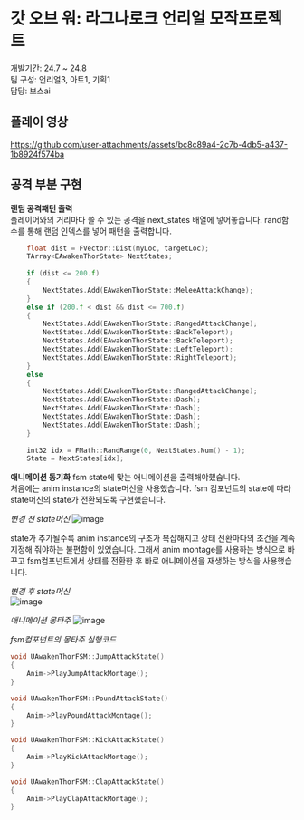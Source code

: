 # 갓 오브 워: 라그나로크 언리얼 모작프로젝트   
개발기간: 24.7 ~ 24.8   
팀 구성: 언리얼3, 아트1, 기획1    
담당: 보스ai   

## 플레이 영상
https://github.com/user-attachments/assets/bc8c89a4-2c7b-4db5-a437-1b8924f574ba   

## 공격 부분 구현

**랜덤 공격패턴 출력**    
플레이어와의 거리마다 쓸 수 있는 공격을 next_states 배열에 넣어놓습니다.
rand함수를 통해 랜덤 인덱스를 넣어 패턴을 출력합니다.   

```c++
    float dist = FVector::Dist(myLoc, targetLoc);
    TArray<EAwakenThorState> NextStates;
    
    if (dist <= 200.f)
    {
        NextStates.Add(EAwakenThorState::MeleeAttackChange);
    }
    else if (200.f < dist && dist <= 700.f)
    {
        NextStates.Add(EAwakenThorState::RangedAttackChange);
        NextStates.Add(EAwakenThorState::BackTeleport);
        NextStates.Add(EAwakenThorState::BackTeleport);
        NextStates.Add(EAwakenThorState::LeftTeleport);
        NextStates.Add(EAwakenThorState::RightTeleport);
    }
    else
    {
        NextStates.Add(EAwakenThorState::RangedAttackChange);
        NextStates.Add(EAwakenThorState::Dash);
        NextStates.Add(EAwakenThorState::Dash);
        NextStates.Add(EAwakenThorState::Dash);
        NextStates.Add(EAwakenThorState::Dash);
    }
    
    int32 idx = FMath::RandRange(0, NextStates.Num() - 1);
    State = NextStates[idx];
```

**애니메이션 동기화**
fsm state에 맞는 애니메이션을 출력해야했습니다.   
처음에는 anim instance의 state머신을 사용했습니다. fsm 컴포넌트의 state에 따라 state머신의 state가 전환되도록 구현했습니다.   
    
*변경 전 state머신*
![image](https://github.com/user-attachments/assets/761adedc-670f-4074-b792-33db8bb2ea2f)

state가 추가될수록 anim instance의 구조가 복잡해지고 상태 전환마다의 조건을 계속 지정해 줘야하는 불편함이 있었습니다.
그래서 anim montage를 사용하는 방식으로 바꾸고 fsm컴포넌트에서 상태를 전환한 후 바로 애니메이션을 재생하는 방식을 사용했습니다.

*변경 후 state머신*    
![image](https://github.com/user-attachments/assets/d2d96614-845e-435d-b97b-a5c8ae073dec)

*애니메이션 몽타주*
![image](https://github.com/user-attachments/assets/318b0f95-395f-47c0-958d-e3c0fef6eb4e)

*fsm컴포넌트의 몽타주 실행코드*
```c++
void UAwakenThorFSM::JumpAttackState()
{
	Anim->PlayJumpAttackMontage();
}

void UAwakenThorFSM::PoundAttackState()
{
	Anim->PlayPoundAttackMontage();
}

void UAwakenThorFSM::KickAttackState()
{
	Anim->PlayKickAttackMontage();
}

void UAwakenThorFSM::ClapAttackState()
{
	Anim->PlayClapAttackMontage();
}
```



